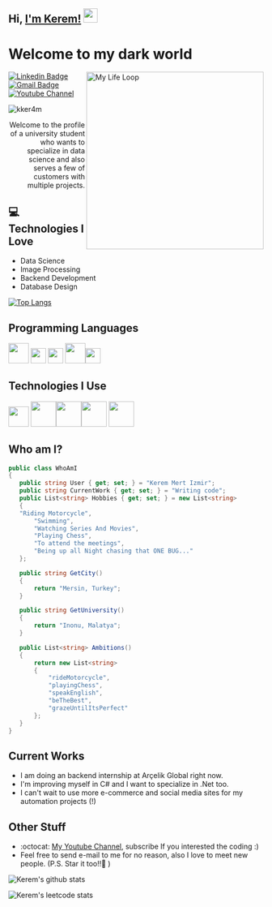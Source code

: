 ## Hi, [I'm Kerem!](https://www.youtube.com/channel/UCA_8wb6R2bav-Kv8RraLHtw)  <img src="https://media.giphy.com/media/hvRJCLFzcasrR4ia7z/giphy.gif" width="28px" height="28px">

<h1>Welcome to my dark world</h1> 

<img src = 'https://github.com/kker4m/kker4m/blob/main/images/myLifeLoop.gif' alt = 'My Life Loop' width='350' align='right'/>

[![Linkedin Badge](https://img.shields.io/badge/-Kerem%20Mert%20Izmir-blue?style=flat-square&logo=Linkedin&logoColor=white&link=https://www.linkedin.com/in/kker4m)](https://www.linkedin.com/in/kker4m) [![Gmail Badge](https://img.shields.io/badge/keremmertizmir39@gmail.com-c14438?style=flat-square&logo=Gmail&logoColor=white&link=mailto:keremmertizmir39@gmail.com)](mailto:keremmertizmir39@gmail.com) [![Youtube Channel](https://img.shields.io/badge/-Kerem-c14438?style=flat-square&logo=Youtube&link=https://www.youtube.com/channel/UCA_8wb6R2bav-Kv8RraLHtw)](https://www.youtube.com/channel/UCA_8wb6R2bav-Kv8RraLHtw)
<p align="left"> <img src="https://komarev.com/ghpvc/?username=kker4m" alt="kker4m" /> </p>

<div style="text-align: right">Welcome to the profile of a university student who wants to specialize in data science and also serves a few of customers with multiple projects.</div>

## :computer: Technologies I Love
* Data Science
* Image Processing
* Backend Development
* Database Design

[![Top Langs](https://github-readme-stats.vercel.app/api/top-langs/?username=kker4m&layout=compact)](https://github.com/anuraghazra/github-readme-stats)

## Programming Languages
<img src = 'https://github.com/kker4m/kker4m/blob/main/images/python.png' width='40'/> <img src = 'https://github.com/kker4m/kker4m/blob/main/images/java.png' width='30'/> <img src = 'https://github.com/kker4m/kker4m/blob/main/images/csharp-png-4-2802037097.png' width='30'/> <img src = 'https://github.com/kker4m/kker4m/blob/main/images/html.png' width='40'/><img src = 'https://github.com/kker4m/kker4m/blob/main/images/css.png' width='30'/> 

 ## Technologies I Use
 <img src = 'https://github.com/kker4m/kker4m/blob/main/images/excel.png' width='40'/>  <img src = 'https://github.com/kker4m/kker4m/blob/main/images/mysql.png' height='50'/><img src = 'https://github.com/kker4m/kker4m/blob/main/images/opencv.png' width='50'/><img src = 'https://github.com/kker4m/kker4m/blob/main/images/requests.png' width='50'/> <img src = 'https://github.com/kker4m/kker4m/blob/main/images/selenium.png' width='50'/>
 
 ## Who am I?
 ```csharp
 public class WhoAmI
{
    public string User { get; set; } = "Kerem Mert Izmir";
    public string CurrentWork { get; set; } = "Writing code";
    public List<string> Hobbies { get; set; } = new List<string>
    {
	"Riding Motorcycle",
        "Swimming",
        "Watching Series And Movies",
        "Playing Chess",
        "To attend the meetings",
        "Being up all Night chasing that ONE BUG..."
    };

    public string GetCity()
    {
        return "Mersin, Turkey";
    }

    public string GetUniversity()
    {
        return "Inonu, Malatya";
    }

    public List<string> Ambitions()
    {
        return new List<string>
        {
            "rideMotorcycle",
            "playingChess",
            "speakEnglish",
            "beTheBest",
            "grazeUntilItsPerfect"
        };
    }
}
 ```
 
## Current Works
 * I am doing an backend internship at Arçelik Global right now.
 * I'm improving myself in C# and I want to specialize in .Net too.
 * I can't wait to use more e-commerce and social media sites for my automation projects (!)
 
## Other Stuff
  - :octocat: [My Youtube Channel](https://www.youtube.com/channel/UCA_8wb6R2bav-Kv8RraLHtw), subscribe If you interested the coding :) 
  - Feel free to send e-mail to me for no reason, also I love to meet new people. (P.S. Star it too!!:grimacing: )

![Kerem's github stats](https://github-readme-stats.vercel.app/api?username=kker4m&show_icons=true&hide=[%22issues%22])

![Kerem's leetcode stats](https://leetcard.jacoblin.cool/kker4m?ext=activity)
 
 
